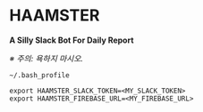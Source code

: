 # HAAMSTER
**A Silly Slack Bot For Daily Report**

*※ 주의: 욕하지 마시오.*

```
~/.bash_profile

export HAAMSTER_SLACK_TOKEN=<MY_SLACK_TOKEN>
export HAAMSTER_FIREBASE_URL=<MY_FIREBASE_URL>
```
